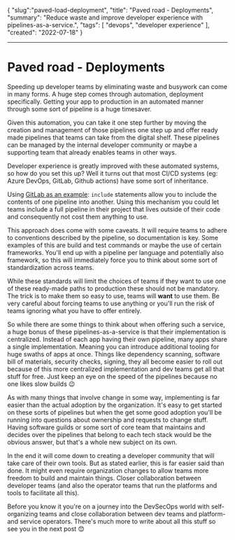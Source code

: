 { "slug":"paved-load-deployment", "title": "Paved road - Deployments", "summary": "Reduce waste and improve developer experience with pipelines-as-a-service.", "tags": [ "devops", "developer experience" ], "created": "2022-07-18" }

---

# Paved road - Deployments

Speeding up developer teams by eliminating waste and busywork can come in many forms. A huge step comes through automation, deployment specifically. Getting your app to production in an automated manner through some sort of pipeline is a huge timesaver. 

Given this automation, you can take it one step further by moving the creation and management of those pipelines one step up and offer ready made pipelines that teams can take from the digital shelf. These pipelines can be managed by the internal developer community or maybe a supporting team that already enables teams in other ways. 

Developer experience is greatly improved with these automated systems, so how do you set this up? Well it turns out that most CI/CD systems (eg: Azure DevOps, GitLab, Github actions) have some sort of inheritance. 

Using [GitLab as an example](https://docs.gitlab.com/ee/ci/yaml/includes.html): `include` statements allow you to include the contents of one pipeline into another. Using this mechanism you could let teams include a full pipeline in their project that lives outside of their code and consequently not cost them anything to use. 

This approach does come with some caveats. It will require teams to adhere to conventions described by the pipeline, so documentation is key. Some examples of this are build and test commands or maybe the use of certain frameworks. You'll end up with a pipeline per language and potentially also framework, so this will immediately force you to think about some sort of standardization across teams. 

While these standards will limit the choices of teams if they want to use one of these ready-made paths to production these should not be mandatory. The trick is to make them so easy to use, teams will **want** to use them. Be very careful about forcing teams to use anything or you'll run the risk of teams ignoring what you have to offer entirely. 

So while there are some things to think about when offering such a service, a huge bonus of these pipelines-as-a-service is that their implementation is centralized. Instead of each app having their own pipeline, many apps share a single implementation. Meaning you can introduce additional tooling for huge swaths of apps at once. Things like dependency scanning, software bill of materials, security checks, signing, they all become easier to roll out because of this more centralized implementation and dev teams get all that stuff for free. Just keep an eye on the speed of the pipelines because no one likes slow builds 😉  

As with many things that involve change in some way, implementing is far easier than the actual adoption by the organization. It's easy to get started on these sorts of pipelines but when the get some good adoption you'll be running into questions about ownership and requests to change stuff. Having software guilds or some sort of core team that maintains and decides over the pipelines that belong to each tech stack would be the obvious answer, but that's a whole new subject on its own. 

In the end it will come down to creating a developer community that will take care of their own tools. But as stated earlier, this is far easier said than done. It might even require organization changes to allow teams more freedom to build and maintain things. Closer collaboration between developer teams (and also the operator teams that run the platforms and tools to facilitate all this). 

Before you know it you're on a journey into the DevSecOps world with self-organizing teams and close collaboration between dev teams and platform- and service operators. There's much more to write about all this stuff so see you in the next post 😊  
